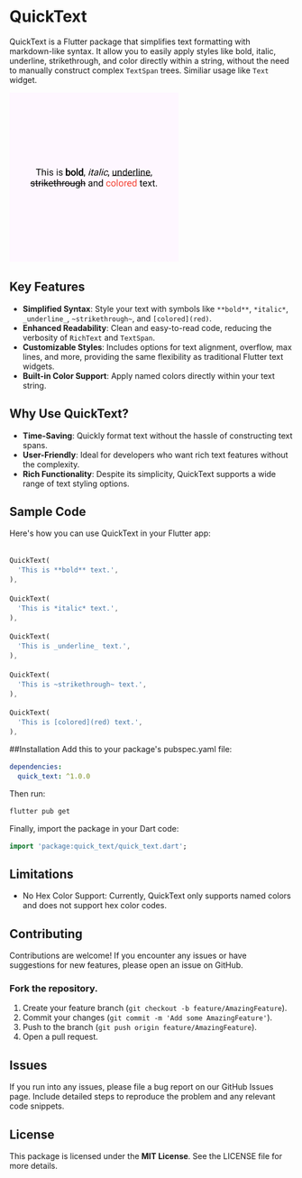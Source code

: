 # QuickText

QuickText is a Flutter package that simplifies text formatting with markdown-like syntax. It allow you to easily apply styles like bold, italic, underline, strikethrough, and color directly within a string, without the need to manually construct complex `TextSpan` trees. Similiar usage like `Text` widget.

<img height="300" src="https://raw.githubusercontent.com/Anees7757/quick_text/master/assets/images/1.png" alt=""/>

## Key Features

- **Simplified Syntax**: Style your text with symbols like `**bold**`, `*italic*`, `_underline_`, `~strikethrough~`, and `[colored](red)`.
- **Enhanced Readability**: Clean and easy-to-read code, reducing the verbosity of `RichText` and `TextSpan`.
- **Customizable Styles**: Includes options for text alignment, overflow, max lines, and more, providing the same flexibility as traditional Flutter text widgets.
- **Built-in Color Support**: Apply named colors directly within your text string.

## Why Use QuickText?

- **Time-Saving**: Quickly format text without the hassle of constructing text spans.
- **User-Friendly**: Ideal for developers who want rich text features without the complexity.
- **Rich Functionality**: Despite its simplicity, QuickText supports a wide range of text styling options.

## Sample Code

Here's how you can use QuickText in your Flutter app:

```dart

QuickText(
  'This is **bold** text.',
),

QuickText(
  'This is *italic* text.',
),

QuickText(
  'This is _underline_ text.',
),

QuickText(
  'This is ~strikethrough~ text.',
),

QuickText(
  'This is [colored](red) text.',
),
```

##Installation
Add this to your package's pubspec.yaml file:

```yaml
dependencies:
  quick_text: ^1.0.0
```
Then run:
  
```bash
flutter pub get
```

Finally, import the package in your Dart code:

```dart
import 'package:quick_text/quick_text.dart';
```

## Limitations
* No Hex Color Support: Currently, QuickText only supports named colors and does not support hex color codes.


## Contributing

Contributions are welcome! If you encounter any issues or have suggestions for new features, please open an issue on GitHub.

### Fork the repository.
1. Create your feature branch (`git checkout -b feature/AmazingFeature`).
2. Commit your changes (`git commit -m 'Add some AmazingFeature'`).
3. Push to the branch (`git push origin feature/AmazingFeature`).
4. Open a pull request.

## Issues
If you run into any issues, please file a bug report on our GitHub Issues page. Include detailed steps to reproduce the problem and any relevant code snippets.

## License
This package is licensed under the **MIT License**. See the LICENSE file for more details.
